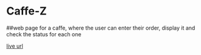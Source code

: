 # Caffe-Z


##web page for a caffe, where the user can enter their order, display it and check the status for each one 

[live url](https://github.com/12malak/Caffe-Z)